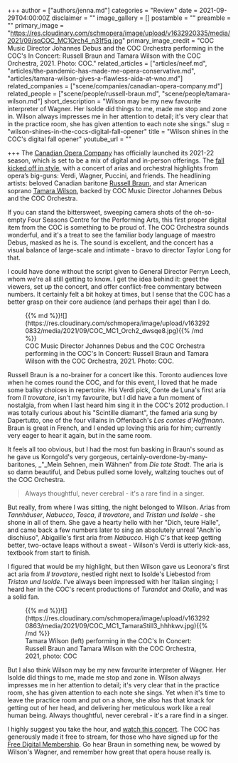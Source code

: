 +++
author = ["authors/jenna.md"]
categories = "Review"
date = 2021-09-29T04:00:00Z
disclaimer = ""
image_gallery = []
postamble = ""
preamble = ""
primary_image = "https://res.cloudinary.com/schmopera/image/upload/v1632920335/media/2021/09/sqCOC_MC1Orch4_n31f5q.jpg"
primary_image_credit = "COC Music Director Johannes Debus and the COC Orchestra performing in the COC's In Concert: Russell Braun and Tamara Wilson with the COC Orchestra, 2021. Photo: COC."
related_articles = ["articles/neef.md", "articles/the-pandemic-has-made-me-opera-conservative.md", "articles/tamara-wilson-gives-a-flawless-aida-at-wno.md"]
related_companies = ["scene/companies/canadian-opera-company.md"]
related_people = ["scene/people/russell-braun.md", "scene/people/tamara-wilson.md"]
short_description = "Wilson may be my new favourite interpreter of Wagner. Her Isolde did things to me, made me stop and zone in. Wilson always impresses me in her attention to detail; it's very clear that in the practice room, she has given attention to each note she sings."
slug = "wilson-shines-in-the-cocs-digital-fall-opener"
title = "Wilson shines in the COC's digital fall opener"
youtube_url = ""

+++
The [Canadian Opera Company](/scene/companies/canadian-opera-company/) has officially launched its 2021-22 season, which is set to be a mix of digital and in-person offerings. The [fall kicked off in style](https://www.coc.ca/productions/22877), with a concert of arias and orchestral highlights from opera’s big-guns: Verdi, Wagner, Puccini, and friends. The headlining artists: beloved Canadian baritone [Russell Braun](/scene/people/russell-braun/), and star American soprano [Tamara Wilson](/scene/people/tamara-wilson/), backed by COC Music Director Johannes Debus and the COC Orchestra.

If you can stand the bittersweet, sweeping camera shots of the oh-so-empty Four Seasons Centre for the Performing Arts, this first proper digital item from the COC is something to be proud of. The COC Orchestra sounds wonderful, and it's a treat to see the familiar body language of maestro Debus, masked as he is. The sound is excellent, and the concert has a visual balance of large-scale and intimate - bravo to director Taylor Long for that.

I could have done without the script given to General Director Perryn Leech, whom we're all still getting to know. I get the idea behind it: greet the viewers, set up the concert, and offer conflict-free commentary between numbers. It certainly felt a bit hokey at times, but I sense that the COC has a better grasp on their core audience (and perhaps their age) than I do.

<figure data-type="image">{{% md %}}![](https://res.cloudinary.com/schmopera/image/upload/v1632920832/media/2021/09/COC_MC1_Orch2_dwsqe8.jpg){{% /md %}}

<figcaption>COC Music Director Johannes Debus and the COC Orchestra performing in the COC's In Concert: Russell Braun and Tamara Wilson with the COC Orchestra, 2021. Photo: COC.</figcaption>

</figure>

Russell Braun is a no-brainer for a concert like this. Toronto audiences love when he comes round the COC, and for this event, I loved that he made some ballsy choices in repertoire. His Verdi pick, Conte de Luna's first aria from _Il trovatore_, isn't my favourite, but I did have a fun moment of nostalgia, from when I last heard him sing it in the COC's 2012 production. I was totally curious about his "Scintille diamant", the famed aria sung by Dapertutto, one of the four villains in Offenbach's _Les contes d'Hoffmann_. Braun is great in French, and I ended up loving this aria for him; currently very eager to hear it again, but in the same room.

It feels all too obvious, but I had the most fun basking in Braun's sound as he gave us Korngold's very gorgeous, certainly-overdone-by-many-baritones, _"_Mein Sehnen, mein Wähnen" from _Die tote Stadt_. The aria is so damn beautiful, and Debus pulled some lovely, waltzing touches out of the COC Orchestra.

> Always thoughtful, never cerebral - it's a rare find in a singer.

But really, from where I was sitting, the night belonged to Wilson. Arias from _Tannhäuser_, _Nabucco_, _Tosca_, _Il trovatore_, and _Tristan und Isolde_ - she shone in all of them. She gave a hearty hello with her "Dich, teure Halle", and came back a few numbers later to sing an absolutely unreal "Anch'io dischiuso", Abigaille's first aria from _Nabucco_. High C's that keep getting better, two-octave leaps without a sweat - Wilson's Verdi is utterly kick-ass, textbook from start to finish.

I figured that would be my highlight, but then Wilson gave us Leonora's first act aria from _Il trovatore_, nestled right next to Isolde's Liebestod from _Tristan und Isolde_. I've always been impressed with her Italian singing; I heard her in the COC's recent productions of _Turandot_ and _Otello_, and was a solid fan. 

<figure data-type="image">{{% md %}}![](https://res.cloudinary.com/schmopera/image/upload/v1632920863/media/2021/09/COC_MC1_TamaraStill3_hhhkwv.jpg){{% /md %}}

<figcaption>Tamara Wilson (left) performing in the COC's In Concert: Russell Braun and Tamara Wilson with the COC Orchestra, 2021, photo: COC</figcaption>

</figure>

But I also think Wilson may be my new favourite interpreter of Wagner. Her Isolde did things to me, made me stop and zone in. Wilson always impresses me in her attention to detail; it's very clear that in the practice room, she has given attention to each note she sings. Yet when it's time to leave the practice room and put on a show, she also has that knack for getting out of her head, and delivering her meticulous work like a real human being. Always thoughtful, never cerebral - it's a rare find in a singer.

I highly suggest you take the hour, and [watch this concert](https://www.coc.ca/productions/22877). The COC has generously made it free to stream, for those who have signed up for the [Free Digital Membership](https://www.coc.ca/watch/howtowatch). Go hear Braun in something new, be wowed by Wilson's Wagner, and remember how great that opera house really is.